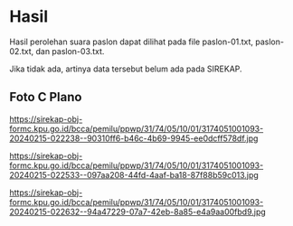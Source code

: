 # Hasil

Hasil perolehan suara paslon dapat dilihat pada file paslon-01.txt, paslon-02.txt, dan paslon-03.txt.

Jika tidak ada, artinya data tersebut belum ada pada SIREKAP.

## Foto C Plano

https://sirekap-obj-formc.kpu.go.id/bcca/pemilu/ppwp/31/74/05/10/01/3174051001093-20240215-022238--90310ff6-b46c-4b69-9945-ee0dcff578df.jpg

https://sirekap-obj-formc.kpu.go.id/bcca/pemilu/ppwp/31/74/05/10/01/3174051001093-20240215-022533--097aa208-44fd-4aaf-ba18-87f88b59c013.jpg

https://sirekap-obj-formc.kpu.go.id/bcca/pemilu/ppwp/31/74/05/10/01/3174051001093-20240215-022632--94a47229-07a7-42eb-8a85-e4a9aa00fbd9.jpg
